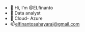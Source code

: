- 👋 Hi, I’m @ELfinanto
- 👀 Data analyst
- 🌱 Cloud- Azure
- 📫elfinantosahayaraj@gmail.com

<!---
ELfinanto/ELfinanto is a ✨ special ✨ repository because its `README.md` (this file) appears on your GitHub profile.
You can click the Preview link to take a look at your changes.
--->
